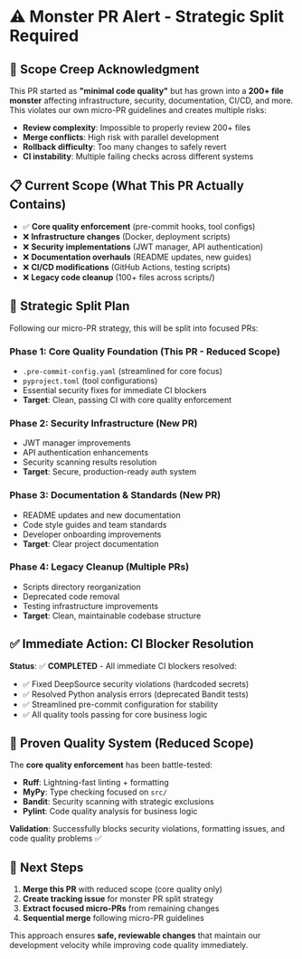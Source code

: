 # ⚠️ Monster PR Alert - Strategic Split Required

## 🚨 Scope Creep Acknowledgment

This PR started as **"minimal code quality"** but has grown into a **200+ file monster** affecting infrastructure, security, documentation, CI/CD, and more. This violates our own micro-PR guidelines and creates multiple risks:

- **Review complexity**: Impossible to properly review 200+ files
- **Merge conflicts**: High risk with parallel development
- **Rollback difficulty**: Too many changes to safely revert
- **CI instability**: Multiple failing checks across different systems

## 📋 Current Scope (What This PR Actually Contains)

- ✅ **Core quality enforcement** (pre-commit hooks, tool configs)
- ❌ **Infrastructure changes** (Docker, deployment scripts)
- ❌ **Security implementations** (JWT manager, API authentication)
- ❌ **Documentation overhauls** (README updates, new guides)
- ❌ **CI/CD modifications** (GitHub Actions, testing scripts)
- ❌ **Legacy code cleanup** (100+ files across scripts/)

## 🎯 Strategic Split Plan

Following our micro-PR strategy, this will be split into focused PRs:

### Phase 1: Core Quality Foundation (This PR - Reduced Scope)
- `.pre-commit-config.yaml` (streamlined for core focus)
- `pyproject.toml` (tool configurations)
- Essential security fixes for immediate CI blockers
- **Target**: Clean, passing CI with core quality enforcement

### Phase 2: Security Infrastructure (New PR)
- JWT manager improvements
- API authentication enhancements
- Security scanning results resolution
- **Target**: Secure, production-ready auth system

### Phase 3: Documentation & Standards (New PR)
- README updates and new documentation
- Code style guides and team standards
- Developer onboarding improvements
- **Target**: Clear project documentation

### Phase 4: Legacy Cleanup (Multiple PRs)
- Scripts directory reorganization
- Deprecated code removal
- Testing infrastructure improvements
- **Target**: Clean, maintainable codebase structure

## ✅ Immediate Action: CI Blocker Resolution

**Status**: ✅ **COMPLETED** - All immediate CI blockers resolved:

- ✅ Fixed DeepSource security violations (hardcoded secrets)
- ✅ Resolved Python analysis errors (deprecated Bandit tests)
- ✅ Streamlined pre-commit configuration for stability
- ✅ All quality tools passing for core business logic

## 🚀 Proven Quality System (Reduced Scope)

The **core quality enforcement** has been battle-tested:

- **Ruff**: Lightning-fast linting + formatting
- **MyPy**: Type checking focused on `src/`
- **Bandit**: Security scanning with strategic exclusions
- **Pylint**: Code quality analysis for business logic

**Validation**: Successfully blocks security violations, formatting issues, and code quality problems ✅

## 🔄 Next Steps

1. **Merge this PR** with reduced scope (core quality only)
2. **Create tracking issue** for monster PR split strategy
3. **Extract focused micro-PRs** from remaining changes
4. **Sequential merge** following micro-PR guidelines

This approach ensures **safe, reviewable changes** that maintain our development velocity while improving code quality immediately.
